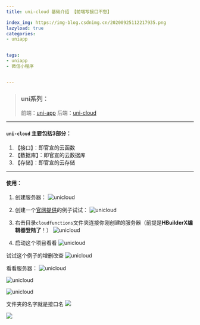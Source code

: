 ```yaml
---
title: uni-cloud 基础介绍 【前端写接口不愁】

index_img: https://img-blog.csdnimg.cn/20200925112217935.png
lazyload: true
categories:
- uniapp


tags:
- uniapp
- 微信小程序


---
```








> ### uni系列：
> 前端：[uni-app](https://uniapp.dcloud.io/README)
> 后端：[uni-cloud](https://uniapp.dcloud.io/uniCloud/README)


---

#### `uni-cloud` 主要包括3部分：

1. 【接口】：即官宣的云函数
2. 【数据库】：即官宣的云数据库
3. 【存储】：即官宣的云存储

---

#### 使用：
1. 创建服务器：
![unicloud ](https://img-blog.csdnimg.cn/20200925112217935.png)

2. 创建一个[官网提供](https://uniapp.dcloud.io/uniCloud/quickstart)的例子试试：
![unicloud ](https://img-blog.csdnimg.cn/20200925112448177.gif#pic_center)


3. 右击目录`cloudfunctions`文件夹连接你刚创建的服务器（前提是**HBuilderX编辑器登陆了**！）
![unicloud ](https://img-blog.csdnimg.cn/20200925112737459.png)

4. 启动这个项目看看
![unicloud ](https://img-blog.csdnimg.cn/20200925120012585.png)

试试这个例子的增删改查
![unicloud ](https://img-blog.csdnimg.cn/20200925120212281.gif#pic_center)

看看服务器：
![unicloud ](https://img-blog.csdnimg.cn/20200925120927484.png)


![unicloud ](https://img-blog.csdnimg.cn/20200925120818321.png)

![unicloud ](https://img-blog.csdnimg.cn/2020092512101323.png)

文件夹的名字就是接口名
![](https://img-blog.csdnimg.cn/20200925130930655.png)

![](https://img-blog.csdnimg.cn/20200925131009441.png)














